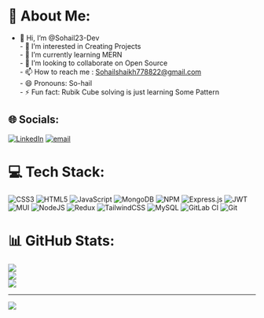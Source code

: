 # 💫 About Me:
- 👋 Hi, I’m @Sohail23-Dev<br>- 👀 I’m interested in Creating Projects<br>- 🌱 I’m currently learning MERN<br>- 💞️ I’m looking to collaborate on Open Source<br>- 📫 How to reach me : Sohailshaikh778822@gmail.com<br>- 😄 Pronouns: So-hail<br>- ⚡ Fun fact: Rubik Cube solving is just learning Some Pattern


## 🌐 Socials:
[![LinkedIn](https://img.shields.io/badge/LinkedIn-%230077B5.svg?logo=linkedin&logoColor=white)](https://linkedin.com/in/sohail-shaikh-02b948227) [![email](https://img.shields.io/badge/Email-D14836?logo=gmail&logoColor=white)](mailto:sohailshaikh778822@gmail.com) 

# 💻 Tech Stack:
![CSS3](https://img.shields.io/badge/css3-%231572B6.svg?style=for-the-badge&logo=css3&logoColor=white) ![HTML5](https://img.shields.io/badge/html5-%23E34F26.svg?style=for-the-badge&logo=html5&logoColor=white) ![JavaScript](https://img.shields.io/badge/javascript-%23323330.svg?style=for-the-badge&logo=javascript&logoColor=%23F7DF1E) ![MongoDB](https://img.shields.io/badge/MongoDB-%234ea94b.svg?style=for-the-badge&logo=mongodb&logoColor=white) ![NPM](https://img.shields.io/badge/NPM-%23CB3837.svg?style=for-the-badge&logo=npm&logoColor=white) ![Express.js](https://img.shields.io/badge/express.js-%23404d59.svg?style=for-the-badge&logo=express&logoColor=%2361DAFB) ![JWT](https://img.shields.io/badge/JWT-black?style=for-the-badge&logo=JSON%20web%20tokens) ![MUI](https://img.shields.io/badge/MUI-%230081CB.svg?style=for-the-badge&logo=mui&logoColor=white) ![NodeJS](https://img.shields.io/badge/node.js-6DA55F?style=for-the-badge&logo=node.js&logoColor=white) ![Redux](https://img.shields.io/badge/redux-%23593d88.svg?style=for-the-badge&logo=redux&logoColor=white) ![TailwindCSS](https://img.shields.io/badge/tailwindcss-%2338B2AC.svg?style=for-the-badge&logo=tailwind-css&logoColor=white) ![MySQL](https://img.shields.io/badge/mysql-4479A1.svg?style=for-the-badge&logo=mysql&logoColor=white) ![GitLab CI](https://img.shields.io/badge/gitlab%20CI-%23181717.svg?style=for-the-badge&logo=gitlab&logoColor=white) ![Git](https://img.shields.io/badge/git-%23F05033.svg?style=for-the-badge&logo=git&logoColor=white)
# 📊 GitHub Stats:
![](https://github-readme-stats.vercel.app/api?username=Sohail23-Dev&theme=merko&hide_border=false&include_all_commits=false&count_private=false)<br/>
![](https://nirzak-streak-stats.vercel.app/?user=Sohail23-Dev&theme=merko&hide_border=false)<br/>
![](https://github-readme-stats.vercel.app/api/top-langs/?username=Sohail23-Dev&theme=merko&hide_border=false&include_all_commits=false&count_private=false&layout=compact)

---
[![](https://visitcount.itsvg.in/api?id=Sohail23-Dev&icon=0&color=0)](https://visitcount.itsvg.in)

<!-- Proudly created with GPRM ( https://gprm.itsvg.in ) -->
